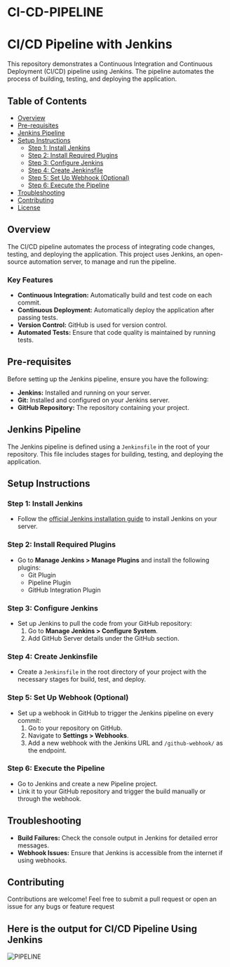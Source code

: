 # CI-CD-PIPELINE


# CI/CD Pipeline with Jenkins

This repository demonstrates a Continuous Integration and Continuous Deployment (CI/CD) pipeline using Jenkins. The pipeline automates the process of building, testing, and deploying the application.

## Table of Contents

- [Overview](#overview)
- [Pre-requisites](#pre-requisites)
- [Jenkins Pipeline](#jenkins-pipeline)
- [Setup Instructions](#setup-instructions)
  - [Step 1: Install Jenkins](#step-1-install-jenkins)
  - [Step 2: Install Required Plugins](#step-2-install-required-plugins)
  - [Step 3: Configure Jenkins](#step-3-configure-jenkins)
  - [Step 4: Create Jenkinsfile](#step-4-create-jenkinsfile)
  - [Step 5: Set Up Webhook (Optional)](#step-5-set-up-webhook-optional)
  - [Step 6: Execute the Pipeline](#step-6-execute-the-pipeline)
- [Troubleshooting](#troubleshooting)
- [Contributing](#contributing)
- [License](#license)

## Overview

The CI/CD pipeline automates the process of integrating code changes, testing, and deploying the application. This project uses Jenkins, an open-source automation server, to manage and run the pipeline.

### Key Features

- **Continuous Integration:** Automatically build and test code on each commit.
- **Continuous Deployment:** Automatically deploy the application after passing tests.
- **Version Control:** GitHub is used for version control.
- **Automated Tests:** Ensure that code quality is maintained by running tests.

## Pre-requisites

Before setting up the Jenkins pipeline, ensure you have the following:

- **Jenkins:** Installed and running on your server.
- **Git:** Installed and configured on your Jenkins server.
- **GitHub Repository:** The repository containing your project.

## Jenkins Pipeline

The Jenkins pipeline is defined using a `Jenkinsfile` in the root of your repository. This file includes stages for building, testing, and deploying the application.



## Setup Instructions

### Step 1: Install Jenkins

- Follow the [official Jenkins installation guide](https://www.jenkins.io/doc/book/installing/) to install Jenkins on your server.

### Step 2: Install Required Plugins

- Go to **Manage Jenkins > Manage Plugins** and install the following plugins:
  - Git Plugin
  - Pipeline Plugin
  - GitHub Integration Plugin

### Step 3: Configure Jenkins

- Set up Jenkins to pull the code from your GitHub repository:
  1. Go to **Manage Jenkins > Configure System**.
  2. Add GitHub Server details under the GitHub section.

### Step 4: Create Jenkinsfile

- Create a `Jenkinsfile` in the root directory of your project with the necessary stages for build, test, and deploy.

### Step 5: Set Up Webhook (Optional)

- Set up a webhook in GitHub to trigger the Jenkins pipeline on every commit:
  1. Go to your repository on GitHub.
  2. Navigate to **Settings > Webhooks**.
  3. Add a new webhook with the Jenkins URL and `/github-webhook/` as the endpoint.

### Step 6: Execute the Pipeline

- Go to Jenkins and create a new Pipeline project.
- Link it to your GitHub repository and trigger the build manually or through the webhook.

## Troubleshooting

- **Build Failures:** Check the console output in Jenkins for detailed error messages.
- **Webhook Issues:** Ensure that Jenkins is accessible from the internet if using webhooks.

## Contributing

Contributions are welcome! Feel free to submit a pull request or open an issue for any bugs or feature request

## Here is the output for CI/CD Pipeline Using Jenkins


![PIPELINE](https://github.com/user-attachments/assets/c936c10d-5a0d-495a-a731-b194371cfccd)

